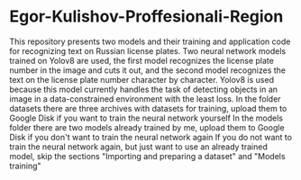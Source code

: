 # Egor-Kulishov-Proffesionali-Region
This repository presents two models and their training and application code for recognizing text on Russian license plates. 
Two neural network models trained on Yolov8 are used, the first model recognizes the license plate number in the image and cuts it out, and the second model recognizes the text on the license plate number character by character. Yolov8 is used because this model currently handles the task of detecting objects in an image in a data-constrained environment with the least loss.
In the folder datasets there are three archives with datasets for training, upload them to Google Disk if you want to train the neural network yourself
In the models folder there are two models already trained by me, upload them to Google Disk if you don't want to train the neural network again
If you do not want to train the neural network again, but just want to use an already trained model, skip the sections "Importing and preparing a dataset" and "Models training"
